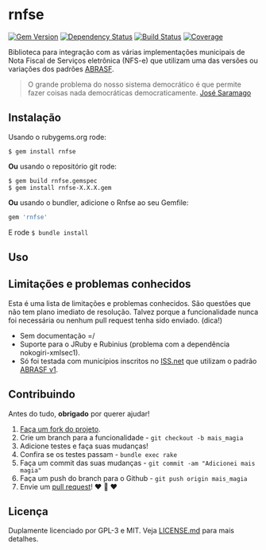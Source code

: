 # rnfse
[![Gem Version](http://img.shields.io/gem/v/rnfse.svg?style=flat)](http://rubygems.org/gems/rnfse)
[![Dependency Status](http://img.shields.io/gemnasium/aitherios/rnfse.svg?style=flat)](https://gemnasium.com/aitherios/rnfse)
[![Build Status](http://img.shields.io/travis/aitherios/rnfse.svg?style=flat)](https://travis-ci.org/aitherios/rnfse)
[![Coverage](http://img.shields.io/codeclimate/coverage/github/aitherios/rnfse.svg?style=flat)](https://codeclimate.com/github/aitherios/rnfse)

Biblioteca para integração com as várias implementações
municipais de Nota Fiscal de Serviços eletrônica (NFS-e) que utilizam uma 
das versões ou variações dos padrões
[ABRASF](http://www.abrasf.org.br/paginas_multiplas_detalhes.php?cod_pagina=1).

> O grande problema do nosso sistema democrático é que permite fazer coisas nada democráticas democraticamente.
> [José Saramago](http://pt.wikipedia.org/wiki/Jos%C3%A9_Saramago)

## Instalação

Usando o rubygems.org rode:
```shell
$ gem install rnfse
```
**Ou** usando o repositório git rode:
```shell
$ gem build rnfse.gemspec
$ gem install rnfse-X.X.X.gem
```
**Ou** usando o bundler, adicione o Rnfse ao seu Gemfile:

```ruby
gem 'rnfse'
```

E rode `$ bundle install`

## Uso

## Limitações e problemas conhecidos

Esta é uma lista de limitações e problemas conhecidos. São questões que não tem 
plano imediato de resolução. Talvez porque a funcionalidade nunca foi 
necessária ou nenhum pull request tenha sido enviado. (dica!)

- Sem documentação =/
- Suporte para o JRuby e Rubinius (problema com a dependência nokogiri-xmlsec1).
- Só foi testada com municípios inscritos no [ISS.net](http://www.issnetonline.com.br/portaliss/) que utilizam o padrão [ABRASF v1](http://www.abrasf.org.br/paginas_multiplas_detalhes.php?cod_pagina=1).

## Contribuindo

Antes do tudo, **obrigado** por querer ajudar!

1. [Faça um fork do projeto](https://help.github.com/articles/fork-a-repo).
2. Crie um branch para a funcionalidade - `git checkout -b mais_magia`
3. Adicione testes e faça suas mudanças!
4. Confira se os testes passam - `bundle exec rake`
5. Faça um commit das suas mudanças - `git commit -am "Adicionei mais magia"`
6. Faça um push do branch para o Github - `git push origin mais_magia`
7. Envie um [pull request](https://help.github.com/articles/using-pull-requests)! :heart: :sparkling_heart: :heart:

## Licença

Duplamente licenciado por GPL-3 e MIT. Veja [LICENSE.md](LICENSE.md) para mais detalhes.
